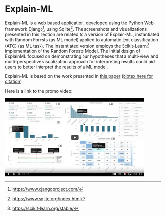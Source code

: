 # Explain-ML

Explain-ML is a web based  application, developed using the  Python Web framework Django[^1], using Sqlite[^2]. The screenshots and visualizations presented in this section are related to a version of Explain-ML, instantiated with Random Forests (as ML model) applied to automatic text classification (ATC) (as ML task). The instantiated version employs the Scikit-Learn[^3] implementation of the  Random Forests Model. The initial design of ExplainML focused on demonstrating our hypotheses that a multi-view and multi-perspective visualization  approach for interpreting results could aid users to better interpret the results of a ML model.

Explain-ML is based on the work presented in [this paper](https://arxiv.org/abs/1602.04938) ([bibtex here for citation](citation.bib))

Here is a link to the promo video:

<a href="https://www.youtube.com/watch?v=Ycqpr2kMK3c" target="_blank"><img src="video_screenshot.png" width="450" alt="Explain-ML promo video"/></a>

[^1]: https://www.djangoproject.com/
[^2]: https://www.sqlite.org/index.html
[^3]: https://scikit-learn.org/stable/
